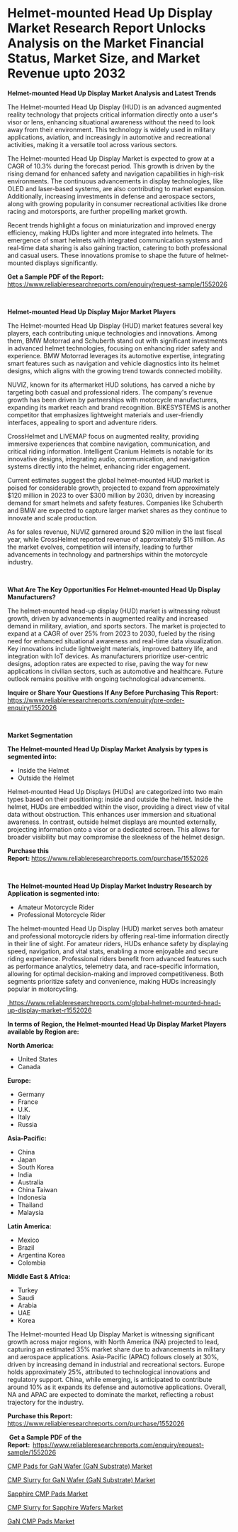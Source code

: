 <p><h1>Helmet-mounted Head Up Display Market Research Report Unlocks Analysis on the Market Financial Status, Market Size, and Market Revenue upto 2032</h1></p><p><strong>Helmet-mounted Head Up Display Market Analysis and Latest Trends</strong></p>
<p><p>The Helmet-mounted Head Up Display (HUD) is an advanced augmented reality technology that projects critical information directly onto a user's visor or lens, enhancing situational awareness without the need to look away from their environment. This technology is widely used in military applications, aviation, and increasingly in automotive and recreational activities, making it a versatile tool across various sectors.</p><p>The Helmet-mounted Head Up Display Market is expected to grow at a CAGR of 10.3% during the forecast period. This growth is driven by the rising demand for enhanced safety and navigation capabilities in high-risk environments. The continuous advancements in display technologies, like OLED and laser-based systems, are also contributing to market expansion. Additionally, increasing investments in defense and aerospace sectors, along with growing popularity in consumer recreational activities like drone racing and motorsports, are further propelling market growth.</p><p>Recent trends highlight a focus on miniaturization and improved energy efficiency, making HUDs lighter and more integrated into helmets. The emergence of smart helmets with integrated communication systems and real-time data sharing is also gaining traction, catering to both professional and casual users. These innovations promise to shape the future of helmet-mounted displays significantly.</p></p>
<p><strong>Get a Sample PDF of the Report:&nbsp;</strong> <a href="https://www.reliableresearchreports.com/enquiry/request-sample/1552026?utm_campaign=116&utm_medium=2&utm_source=Github&utm_content=ia&utm_term=06042025&utm_id=helmet-mounted-head-up-display">https://www.reliableresearchreports.com/enquiry/request-sample/1552026</a></p>
<p>&nbsp;</p>
<p><strong>Helmet-mounted Head Up Display Major Market Players</strong></p>
<p><p>The Helmet-mounted Head Up Display (HUD) market features several key players, each contributing unique technologies and innovations. Among them, BMW Motorrad and Schuberth stand out with significant investments in advanced helmet technologies, focusing on enhancing rider safety and experience. BMW Motorrad leverages its automotive expertise, integrating smart features such as navigation and vehicle diagnostics into its helmet designs, which aligns with the growing trend towards connected mobility.</p><p>NUVIZ, known for its aftermarket HUD solutions, has carved a niche by targeting both casual and professional riders. The company's revenue growth has been driven by partnerships with motorcycle manufacturers, expanding its market reach and brand recognition. BIKESYSTEMS is another competitor that emphasizes lightweight materials and user-friendly interfaces, appealing to sport and adventure riders.</p><p>CrossHelmet and LIVEMAP focus on augmented reality, providing immersive experiences that combine navigation, communication, and critical riding information. Intelligent Cranium Helmets is notable for its innovative designs, integrating audio, communication, and navigation systems directly into the helmet, enhancing rider engagement.</p><p>Current estimates suggest the global helmet-mounted HUD market is poised for considerable growth, projected to expand from approximately $120 million in 2023 to over $300 million by 2030, driven by increasing demand for smart helmets and safety features. Companies like Schuberth and BMW are expected to capture larger market shares as they continue to innovate and scale production.</p><p>As for sales revenue, NUVIZ garnered around $20 million in the last fiscal year, while CrossHelmet reported revenue of approximately $15 million. As the market evolves, competition will intensify, leading to further advancements in technology and partnerships within the motorcycle industry.</p></p>
<p>&nbsp;</p>
<p><strong>What Are The Key Opportunities For Helmet-mounted Head Up Display Manufacturers?</strong></p>
<p><p>The helmet-mounted head-up display (HUD) market is witnessing robust growth, driven by advancements in augmented reality and increased demand in military, aviation, and sports sectors. The market is projected to expand at a CAGR of over 25% from 2023 to 2030, fueled by the rising need for enhanced situational awareness and real-time data visualization. Key innovations include lightweight materials, improved battery life, and integration with IoT devices. As manufacturers prioritize user-centric designs, adoption rates are expected to rise, paving the way for new applications in civilian sectors, such as automotive and healthcare. Future outlook remains positive with ongoing technological advancements.</p></p>
<p><strong>Inquire or Share Your Questions If Any Before Purchasing This Report:</strong> <a href="https://www.reliableresearchreports.com/enquiry/pre-order-enquiry/1552026?utm_campaign=116&utm_medium=2&utm_source=Github&utm_content=ia&utm_term=06042025&utm_id=helmet-mounted-head-up-display">https://www.reliableresearchreports.com/enquiry/pre-order-enquiry/1552026</a></p>
<p>&nbsp;</p>
<p><strong>Market Segmentation</strong></p>
<p><strong>The Helmet-mounted Head Up Display Market Analysis by types is segmented into:</strong></p>
<p><ul><li>Inside the Helmet</li><li>Outside the Helmet</li></ul></p>
<p><p>Helmet-mounted Head Up Displays (HUDs) are categorized into two main types based on their positioning: inside and outside the helmet. Inside the helmet, HUDs are embedded within the visor, providing a direct view of vital data without obstruction. This enhances user immersion and situational awareness. In contrast, outside helmet displays are mounted externally, projecting information onto a visor or a dedicated screen. This allows for broader visibility but may compromise the sleekness of the helmet design.</p></p>
<p><strong>Purchase this Report:&nbsp;</strong><a href="https://www.reliableresearchreports.com/purchase/1552026?utm_campaign=116&utm_medium=2&utm_source=Github&utm_content=ia&utm_term=06042025&utm_id=helmet-mounted-head-up-display">https://www.reliableresearchreports.com/purchase/1552026</a></p>
<p>&nbsp;</p>
<p><strong>The Helmet-mounted Head Up Display Market Industry Research by Application is segmented into:</strong></p>
<p><ul><li>Amateur Motorcycle Rider</li><li>Professional Motorcycle Rider</li></ul></p>
<p><p>The helmet-mounted Head Up Display (HUD) market serves both amateur and professional motorcycle riders by offering real-time information directly in their line of sight. For amateur riders, HUDs enhance safety by displaying speed, navigation, and vital stats, enabling a more enjoyable and secure riding experience. Professional riders benefit from advanced features such as performance analytics, telemetry data, and race-specific information, allowing for optimal decision-making and improved competitiveness. Both segments prioritize safety and convenience, making HUDs increasingly popular in motorcycling.</p></p>
<p><a href="https://www.reliableresearchreports.com/global-helmet-mounted-head-up-display-market-r1552026?utm_campaign=116&utm_medium=2&utm_source=Github&utm_content=ia&utm_term=06042025&utm_id=helmet-mounted-head-up-display">&nbsp;https://www.reliableresearchreports.com/global-helmet-mounted-head-up-display-market-r1552026</a></p>
<p><strong>In terms of Region, the Helmet-mounted Head Up Display Market Players available by Region are:</strong></p>
<p>
    <p> <strong> North America: </strong>
        <ul>
            <li>United States</li>
            <li>Canada</li>
        </ul>
        </p> 
    <p> <strong> Europe: </strong>
        <ul>
            <li>Germany</li>
            <li>France</li>
            <li>U.K.</li>
            <li>Italy</li>
            <li>Russia</li>
        </ul>
        </p> 
    <p> <strong> Asia-Pacific: </strong>
        <ul>
            <li>China</li>
            <li>Japan</li>
            <li>South Korea</li>
            <li>India</li>
            <li>Australia</li>
            <li>China Taiwan</li>
            <li>Indonesia</li>
            <li>Thailand</li>
            <li>Malaysia</li>
        </ul>
        </p> 
    <p> <strong> Latin America: </strong>
        <ul>
            <li>Mexico</li>
            <li>Brazil</li>
            <li>Argentina Korea</li>
            <li>Colombia</li>
        </ul>
        </p> 
    <p> <strong> Middle East & Africa: </strong>
        <ul>
            <li>Turkey</li>
            <li>Saudi</li>
            <li>Arabia</li>
            <li>UAE</li>
            <li>Korea</li>
        </ul>
    </p>
    </p>
<p><p>The Helmet-mounted Head Up Display Market is witnessing significant growth across major regions, with North America (NA) projected to lead, capturing an estimated 35% market share due to advancements in military and aerospace applications. Asia-Pacific (APAC) follows closely at 30%, driven by increasing demand in industrial and recreational sectors. Europe holds approximately 25%, attributed to technological innovations and regulatory support. China, while emerging, is anticipated to contribute around 10% as it expands its defense and automotive applications. Overall, NA and APAC are expected to dominate the market, reflecting a robust trajectory for the industry.</p></p>
<p><strong>Purchase this Report: </strong><a href="https://www.reliableresearchreports.com/purchase/1552026?utm_campaign=116&utm_medium=2&utm_source=Github&utm_content=ia&utm_term=06042025&utm_id=helmet-mounted-head-up-display">https://www.reliableresearchreports.com/purchase/1552026</a></p>
<p>&nbsp;<strong>Get a Sample PDF of the Report:&nbsp;&nbsp;</strong><a href="https://www.reliableresearchreports.com/enquiry/request-sample/1552026?utm_campaign=116&utm_medium=2&utm_source=Github&utm_content=ia&utm_term=06042025&utm_id=helmet-mounted-head-up-display">https://www.reliableresearchreports.com/enquiry/request-sample/1552026</a></p>
<p><strong></strong></p>
<p><p><a href="https://github.com/fendtdjunawo/Market-Research-Report-List-1/blob/main/cmp-pads-for-gan-wafer-gan-substrate-market.md?utm_campaign=116&utm_medium=2&utm_source=Github&utm_content=ia&utm_term=06042025&utm_id=helmet-mounted-head-up-display">CMP Pads for GaN Wafer (GaN Substrate) Market</a></p><p><a href="https://github.com/raaschadonle/Market-Research-Report-List-1/blob/main/cmp-slurry-for-gan-wafer-gan-substrate-market.md?utm_campaign=116&utm_medium=2&utm_source=Github&utm_content=ia&utm_term=06042025&utm_id=helmet-mounted-head-up-display">CMP Slurry for GaN Wafer (GaN Substrate) Market</a></p><p><a href="https://github.com/hadshpinay/Market-Research-Report-List-1/blob/main/sapphire-cmp-pads-market.md?utm_campaign=116&utm_medium=2&utm_source=Github&utm_content=ia&utm_term=06042025&utm_id=helmet-mounted-head-up-display">Sapphire CMP Pads Market</a></p><p><a href="https://github.com/palenjeppecd/Market-Research-Report-List-1/blob/main/cmp-slurry-for-sapphire-wafers-market.md?utm_campaign=116&utm_medium=2&utm_source=Github&utm_content=ia&utm_term=06042025&utm_id=helmet-mounted-head-up-display">CMP Slurry for Sapphire Wafers Market</a></p><p><a href="https://github.com/danzopachllq/Market-Research-Report-List-1/blob/main/gan-cmp-pads-market.md?utm_campaign=116&utm_medium=2&utm_source=Github&utm_content=ia&utm_term=06042025&utm_id=helmet-mounted-head-up-display">GaN CMP Pads Market</a></p></p>